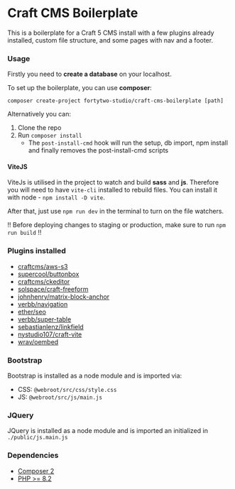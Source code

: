 # Craft CMS Boilerplate

This is a boilerplate for a Craft 5 CMS install with a few plugins already installed, custom file structure, and some pages with nav and a footer.

### Usage
Firstly you need to **create a database** on your localhost.

To set up the boilerplate, you can use **composer**:
```
composer create-project fortytwo-studio/craft-cms-boilerplate [path]
```

Alternatively you can:
1. Clone the repo
2. Run `composer install`
    - The `post-install-cmd` hook will run the setup, db import, npm install and finally removes the post-install-cmd scripts
    
#### ViteJS
ViteJs is utilised in the project to watch and build **sass** and **js**.
Therefore you will need to have ```vite-cli``` installed to rebuild files. You can install it with node - ```npm install -D vite```.

After that, just use ```npm run dev``` in the terminal to turn on the file watchers.

!! Before deploying changes to staging or production, make sure to run ```npm run build``` !!
 
### Plugins installed
- [craftcms/aws-s3](https://plugins.craftcms.com/aws-s3)
- [supercool/buttonbox](https://plugins.craftcms.com/buttonbox)
- [craftcms/ckeditor](http://plugins.craftcms.com/ckeditor)
- [solspace/craft-freeform](https://plugins.craftcms.com/freeform)
- [johnhenry/matrix-block-anchor](https://plugins.craftcms.com/matrix-block-anchor)
- [verbb/navigation](https://plugins.craftcms.com/navigation)
- [ether/seo](https://plugins.craftcms.com/seo)
- [verbb/super-table](https://plugins.craftcms.com/super-table)
- [sebastianlenz/linkfield](https://plugins.craftcms.com/typedlinkfield?craft5)
- [nystudio107/craft-vite](https://plugins.craftcms.com/vite?craft5)
- [wrav/oembed](https://plugins.craftcms.com/oembed?craft5)

### Bootstrap
Bootstrap is installed as a node module and is imported via:
- CSS: ```@webroot/src/css/style.css```
- JS: ```@webroot/src/js/main.js```

### JQuery
JQuery is installed as a node module and is imported an initialized in ```./public/js.main.js```

### Dependencies
- [Composer 2](https://getcomposer.org/)
- [PHP >= 8.2](https://www.php.net/)